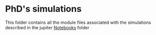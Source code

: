 # PhD's simulations
This folder contains all the module files associated with the simulations described in the jupiter [Notebooks](/pajjaecat/Phd-Simulations/Notebooks) folder

